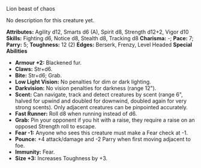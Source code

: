 Lion beast of chaos

No description for this creature yet.

**Attributes:** Agility d12, Smarts d6 (A), Spirit d8, Strength d12+2,
Vigor d10
**Skills:** Fighting d6, Notice d8, Stealth d8, Tracking d8
**Charisma:** -; **Pace:** 7; **Parry:** 5; **Toughness:** 12 (2)
**Edges:** Berserk, Frenzy, Level Headed
**Special Abilities**
- **Armour +2:** Blackened fur.
- **Claws:** Str+d6.
- **Bite:** Str+d6; Grab.
- **Low Light Vision:** No penalties for dim or dark lighting.
- **Darkvision:** No vision penalties for darkness (range 12").
- **Scent:** Can navigate, track and detect creatures by scent (range
6", halved for upwind and doubled for downwind, doubled again for very
strong scents). Only adjacent creatures can be pinpointed accurately.
- **Fast Runner:** Roll d8 when running instead of d6.
- **Grab:** Pin your opponent if you hit with a raise, they require a
raise on an opposed Strength roll to escape.
- **Fear -1:** Anyone who sees this creature must make a Fear check at
-1.
- **Pounce:** +4 attack/damage and -2 Parry when first moving adjacent
to foe.
- **Immunity:** Fear.
- **Size +3:** Increases Toughness by +3.

